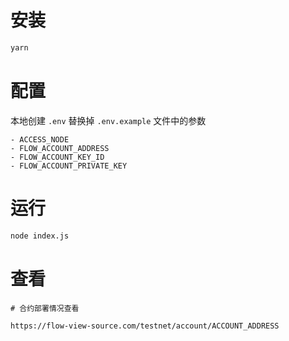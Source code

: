 # 安装

```sh
yarn
```

# 配置

本地创建 `.env` 替换掉 `.env.example` 文件中的参数

```
- ACCESS_NODE
- FLOW_ACCOUNT_ADDRESS
- FLOW_ACCOUNT_KEY_ID
- FLOW_ACCOUNT_PRIVATE_KEY
```

# 运行

```sh
node index.js
```

# 查看

```
# 合约部署情况查看

https://flow-view-source.com/testnet/account/ACCOUNT_ADDRESS
```